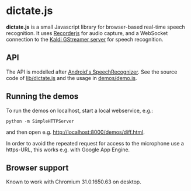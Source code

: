 dictate.js
==========

__dictate.js__ is a small Javascript library for browser-based real-time speech recognition.
It uses [Recorderjs](https://github.com/mattdiamond/Recorderjs) for audio capture,
and a WebSocket connection to the
[Kaldi GStreamer server](https://github.com/alumae/kaldi-gstreamer-server) for speech recognition.

API
---

The API is modelled after [Android's SpeechRecognizer](http://developer.android.com/reference/android/speech/SpeechRecognizer.html).
See the source code of [lib/dictate.js](lib/dictate.js) and
the usage in [demos/demo.js](demos/demo.js).

Running the demos
-----------------

To run the demos on localhost, start a local webservice, e.g.:

	python -m SimpleHTTPServer

and then open e.g. <http://localhost:8000/demos/diff.html>.

In order to avoid the repeated request for access to the microphone use
a https-URL, this works e.g. with Google App Engine.

Browser support
---------------

Known to work with Chromium 31.0.1650.63 on desktop.
